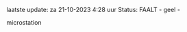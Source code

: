 laatste update: 
za 21-10-2023  4:28   uur 
Status: FAALT - geel - 
<div class="service R">microstation</div>